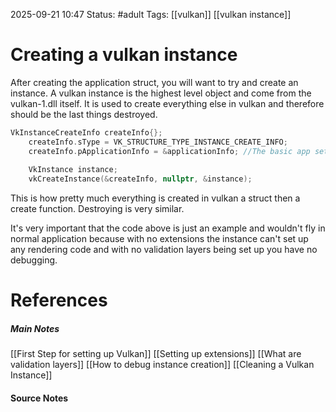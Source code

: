 2025-09-21 10:47
Status: #adult 
Tags: [[vulkan]] [[vulkan instance]]
# Creating a vulkan instance

After creating the application struct, you will want to try and create an instance. A vulkan instance is the highest level object and come from the vulkan-1.dll itself. It is used to create everything else in vulkan and therefore should be the last things destroyed.

```c++
VkInstanceCreateInfo createInfo{};
	createInfo.sType = VK_STRUCTURE_TYPE_INSTANCE_CREATE_INFO;
	createInfo.pApplicationInfo = &applicationInfo; //The basic app set up struct
    
    VkInstance instance;
    vkCreateInstance(&createInfo, nullptr, &instance);
```

This is how pretty much everything is created in vulkan a struct then a create function. Destroying is very similar. 

It's very important that the code above is just an example and wouldn't fly in normal application because with no extensions the instance can't set up any rendering code and with no validation layers being set up you have no debugging.
# References
##### Main Notes
[[First Step for setting up Vulkan]]
[[Setting up extensions]]
[[What are validation layers]]
[[How to debug instance creation]]
[[Cleaning a Vulkan Instance]]
#### Source Notes
